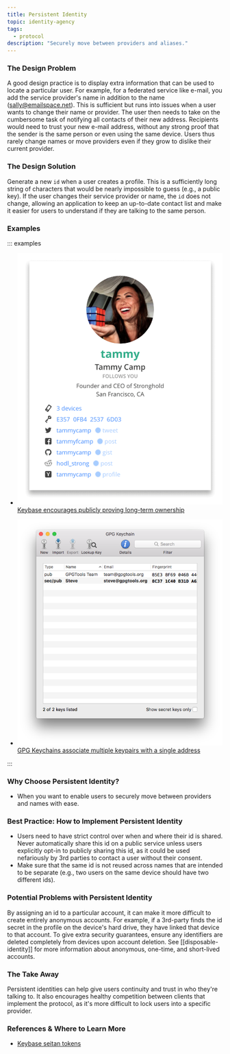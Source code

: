 ```yaml
---
title: Persistent Identity
topic: identity-agency
tags:
  - protocol
description: "Securely move between providers and aliases."
---
```


### The Design Problem

A good design practice is to display extra information that can be used to
locate a particular user. For example, for a federated service like e-mail, you
add the service provider's name in addition to the name
(sally@emailspace.net). This is sufficient but runs into issues when a user
wants to change their name or provider. The user then needs to take on the
cumbersome task of notifying all contacts of their new address. Recipients
would need to trust your new e-mail address, without any strong proof that the
sender is the same person or even using the same device. Users thus rarely
change names or move providers even if they grow to dislike their current
provider.

### The Design Solution

Generate a new `id` when a user creates a profile. This is a sufficiently long
string of characters that would be nearly impossible to guess (e.g., a public
key). If the user changes their service provider or
name, the `id` does not change, allowing an application to keep an
up-to-date contact list and make it easier for users to understand if they are
talking to the same person.

### Examples

::: examples

- [![Persistent Identity in Keybase](persistent-identity-keybase.png) Keybase encourages publicly proving long-term ownership](persistent-identity-keybase.png)

- [![GPG Keychain](gpg.png) GPG Keychains associate
  multiple keypairs with a single address](gpg.png)

:::

### Why Choose Persistent Identity?

- When you want to enable users to securely move between providers and names
  with ease.

### Best Practice: How to Implement Persistent Identity

- Users need to have strict control over when and where their id is shared.
  Never automatically share this id on a public service
  unless users explicitly opt-in to publicly sharing this id, as it could be used
  nefariously by 3rd parties to contact a user without their consent.
- Make sure that the same id is not reused across names that are intended
  to be separate (e.g., two users on the same device should have two different
  ids).

### Potential Problems with Persistent Identity

By assigning an id to a particular account, it can make it more difficult to
create entirely anonymous accounts. For example, if a 3rd-party finds the id
secret in the profile on the device's hard drive, they have linked that device
to that account. To give extra security guarantees, ensure any identifiers are deleted
completely from devices upon account deletion. See
[[disposable-identity]] for more information about
anonymous, one-time, and short-lived accounts.

### The Take Away

Persistent identities can help give users continuity and trust in who they're
talking to. It also encourages healthy competition between clients that
implement the protocol, as it's more difficult to lock users into
a specific provider.

### References & Where to Learn More

- [Keybase seitan tokens](https://keybase.io/docs/seitan)
